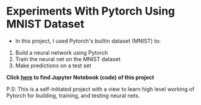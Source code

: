 # Experiments With Pytorch Using MNIST Dataset
- In this project, I used Pytorch's builtin dataset (MNIST) to:
1. Build a neural network using Pytorch
2. Train the neural net on the MNIST dataset
3. Make predictions on a test set 

**Click [here](https://github.com/hussam95/Portfolio/branches/active) to find Jupyter Notebook (code) of this project**

P.S: This is a self-initiated project with a view to learn high level working of Pytorch for building, training, and testing neural nets.
